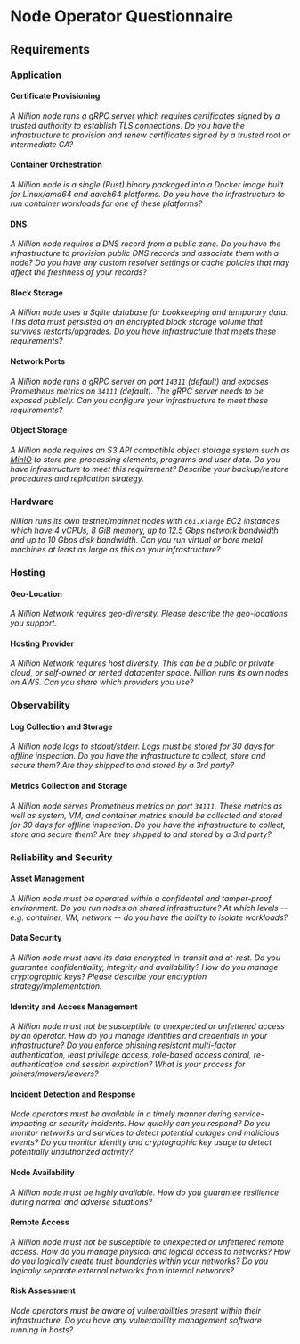 # Node Operator Questionnaire

## Requirements

### Application

#### Certificate Provisioning

_A Nillion node runs a gRPC server which requires certificates signed by a trusted authority to
establish TLS connections. Do you have the infrastructure to provision and renew certificates signed
by a trusted root or intermediate CA?_

#### Container Orchestration

_A Nillion node is a single (Rust) binary packaged into a Docker image built for Linux/amd64 and
aarch64 platforms. Do you have the infrastructure to run container workloads for one of these
platforms?_

#### DNS

_A Nillion node requires a DNS record from a public zone. Do you have the infrastructure to
provision public DNS records and associate them with a node? Do you have any custom resolver
settings or cache policies that may affect the freshness of your records?_

#### Block Storage

_A Nillion node uses a Sqlite database for bookkeeping and temporary data. This data must persisted
on an encrypted block storage volume that survives restarts/upgrades. Do you have infrastructure
that meets these requirements?_

#### Network Ports

_A Nillion node runs a gRPC server on port `14311` (default) and exposes Prometheus metrics on
`34111` (default). The gRPC server needs to be exposed publicly. Can you configure your
infrastructure to meet these requirements?_

#### Object Storage

_A Nillion node requires an S3 API compatible object storage system such as [MinIO](https://min.io)
to store pre-processing elements, programs and user data. Do you have infrastructure to meet this
requirement? Describe your backup/restore procedures and replication strategy._

### Hardware

_Nillion runs its own testnet/mainnet nodes with `c6i.xlarge` EC2 instances which have 4 vCPUs, 8
GiB memory, up to 12.5 Gbps network bandwidth and up to 10 Gbps disk bandwidth. Can you run virtual
or bare metal machines at least as large as this on your infrastructure?_

### Hosting

#### Geo-Location

_A Nillion Network requires geo-diversity. Please describe the geo-locations you support._

#### Hosting Provider

_A Nillion Network requires host diversity. This can be a public or private cloud, or self-owned or
rented datacenter space. Nillion runs its own nodes on AWS. Can you share which providers you use?_

### Observability

#### Log Collection and Storage

_A Nillion node logs to stdout/stderr. Logs must be stored for 30 days for offline inspection. Do
you have the infrastructure to collect, store and secure them? Are they shipped to and stored by a
3rd party?_

#### Metrics Collection and Storage

_A Nillion node serves Prometheus metrics on port `34111`. These metrics as well as system, VM, and
container metrics should be collected and stored for 30 days for offline inspection. Do you have the
infrastructure to collect, store and secure them? Are they shipped to and stored by a 3rd party?_

### Reliability and Security

#### Asset Management

_A Nillion node must be operated within a confidental and tamper-proof environment. Do you run nodes
on shared infrastructure? At which levels -- e.g. container, VM, network -- do you have the ability
to isolate workloads?_

#### Data Security

_A Nillion node must have its data encrypted in-transit and at-rest.  Do you guarantee
confidentiality, integrity and availability? How do you manage cryptographic keys? Please describe
your encryption strategy/implementation._

#### Identity and Access Management

_A Nillion node must not be susceptible to unexpected or unfettered access by an operator. How do
you manage identities and credentials in your infrastructure? Do you enforce phishing resistant
multi-factor authentication, least privilege access, role-based access control, re-authentication
and session expiration? What is your process for joiners/movers/leavers?_

#### Incident Detection and Response

_Node operators must be available in a timely manner during service-impacting or security incidents.
How quickly can you respond? Do you monitor networks and services to detect potential outages and
malicious events? Do you monitor identity and cryptographic key usage to detect potentially
unauthorized activity?_

#### Node Availability

_A Nillion node must be highly available. How do you guarantee resilience during normal and adverse
situations?_

#### Remote Access

_A Nillion node must not be susceptible to unexpected or unfettered remote access. How do you manage
physical and logical access to networks? How do you logically create trust boundaries within your
networks? Do you logically separate external networks from internal networks?_

#### Risk Assessment

_Node operators must be aware of vulnerabilities present within their infrastructure. Do you have
any vulnerabililty management software running in hosts?_
